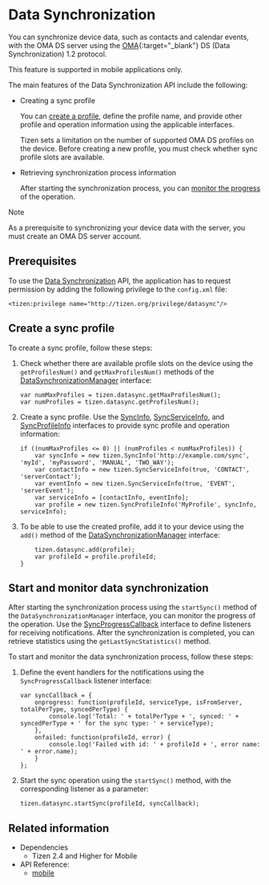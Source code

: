 # Data Synchronization

You can synchronize device data, such as contacts and calendar events, with the OMA DS server using the [OMA](http://openmobilealliance.org/){:target="_blank"} DS (Data Synchronization) 1.2 protocol.

This feature is supported in mobile applications only.

The main features of the Data Synchronization API include the following:

- Creating a sync profile   

  You can [create a profile](#creating-a-sync-profile), define the profile name, and provide other profile and operation information using the applicable interfaces.

  Tizen sets a limitation on the number of supported OMA DS profiles on the device. Before creating a new profile, you must check whether sync profile slots are available.

- Retrieving synchronization process information   

  After starting the synchronization process, you can [monitor the progress](#starting-and-monitoring-data-synchronization) of the operation.

> [!NOTE]
> As a prerequisite to synchronizing your device data with the server, you must create an OMA DS server account.

## Prerequisites

To use the [Data Synchronization](../../api/latest/device_api/mobile/tizen/datasync.html) API, the application has to request permission by adding the following privilege to the `config.xml` file:

```
<tizen:privilege name="http://tizen.org/privilege/datasync"/>
```

## Create a sync profile

To create a sync profile, follow these steps:

1. Check whether there are available profile slots on the device using the `getProfilesNum()` and `getMaxProfilesNum()` methods of the [DataSynchronizationManager](../../api/latest/device_api/mobile/tizen/datasync.html#DataSynchronizationManager) interface:

   ```
   var numMaxProfiles = tizen.datasync.getMaxProfilesNum();
   var numProfiles = tizen.datasync.getProfilesNum();
   ```

2. Create a sync profile. Use the [SyncInfo](../../api/latest/device_api/mobile/tizen/datasync.html#SyncInfo), [SyncServiceInfo](../../api/latest/device_api/mobile/tizen/datasync.html#SyncServiceInfo), and [SyncProfileInfo](../../api/latest/device_api/mobile/tizen/datasync.html#SyncProfileInfo) interfaces to provide sync profile and operation information:

   ```
   if ((numMaxProfiles <= 0) || (numProfiles < numMaxProfiles)) {
       var syncInfo = new tizen.SyncInfo('http://example.com/sync', 'myId', 'myPassword', 'MANUAL', 'TWO_WAY');
       var contactInfo = new tizen.SyncServiceInfo(true, 'CONTACT', 'serverContact');
       var eventInfo = new tizen.SyncServiceInfo(true, 'EVENT', 'serverEvent');
       var serviceInfo = [contactInfo, eventInfo];
       var profile = new tizen.SyncProfileInfo('MyProfile', syncInfo, serviceInfo);
   ```

3. To be able to use the created profile, add it to your device using the `add()` method of the [DataSynchronizationManager](../../api/latest/device_api/mobile/tizen/datasync.html#DataSynchronizationManager) interface:

   ```
       tizen.datasync.add(profile);
       var profileId = profile.profileId;
   }
   ```

## Start and monitor data synchronization

After starting the synchronization process using the `startSync()` method of the `DataSynchronizationManager` interface, you can monitor the progress of the operation. Use the [SyncProgressCallback](../../api/latest/device_api/mobile/tizen/datasync.html#SyncProgressCallback) interface to define listeners for receiving notifications. After the synchronization is completed, you can retrieve statistics using the `getLastSyncStatistics()` method.

To start and monitor the data synchronization process, follow these steps:

1. Define the event handlers for the notifications using the `SyncProgressCallback` listener interface:

   ```
   var syncCallback = {
       onprogress: function(profileId, serviceType, isFromServer, totalPerType, syncedPerType) {
           console.log('Total: ' + totalPerType + ', synced: ' + syncedPerType + ' for the sync type: ' + serviceType);
       },
       onfailed: function(profileId, error) {
           console.log('Failed with id: ' + profileId + ', error name: ' + error.name);
       }
   };
   ```

2. Start the sync operation using the `startSync()` method, with the corresponding listener as a parameter:

   ```
   tizen.datasync.startSync(profileId, syncCallback);
   ```

## Related information
* Dependencies   
  - Tizen 2.4 and Higher for Mobile
* API Reference:
  - [mobile](../../api/latest/device_api/mobile/tizen/datasync.html)
